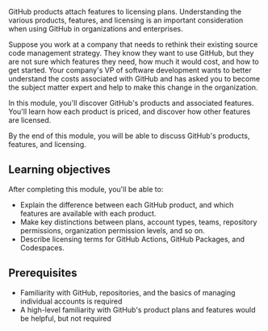 GitHub products attach features to licensing plans. Understanding the various products, features, and licensing is an important consideration when using GitHub in organizations and enterprises.

Suppose you work at a company that needs to rethink their existing source code management strategy. They know they want to use GitHub, but they are not sure which features they need, how much it would cost, and how to get started.  Your company's VP of software development wants to better understand the costs associated with GitHub and has asked you to become the subject matter expert and help to make this change in the organization.

In this module, you'll discover GitHub's products and associated features.  You'll learn how each product is priced, and discover how other features are licensed.

By the end of this module, you will be able to discuss GitHub's products, features, and licensing.

## Learning objectives

After completing this module, you'll be able to:

- Explain the difference between each GitHub product, and which features are available with each product.
- Make key distinctions between plans, account types, teams, repository permissions, organization permission levels, and so on.
- Describe licensing terms for GitHub Actions, GitHub Packages, and Codespaces.

## Prerequisites

- Familiarity with GitHub, repositories, and the basics of managing individual accounts is required
- A high-level familiarity with GitHub's product plans and features would be helpful, but not required

